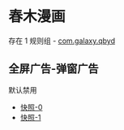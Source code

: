 # 春木漫画

存在 1 规则组 - [com.galaxy.qbyd](/src/apps/com.galaxy.qbyd.ts)

## 全屏广告-弹窗广告

默认禁用

- [快照-0](https://i.gkd.li/i/13691104)
- [快照-1](https://i.gkd.li/i/13691103)
